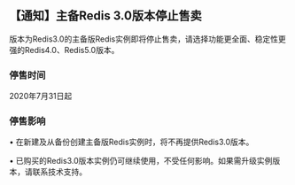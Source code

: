 ## 【通知】主备Redis 3.0版本停止售卖

版本为Redis3.0的主备版Redis实例即将停止售卖，请选择功能更全面、稳定性更强的Redis4.0、Redis5.0版本。

### 停售时间

2020年7月31日起

### 停售影响

•	在新建及从备份创建主备版Redis实例时，将不再提供Redis3.0版本。

•	已购买的Redis3.0版本实例仍可继续使用，不受任何影响。如果需升级实例版本，请联系技术支持。

